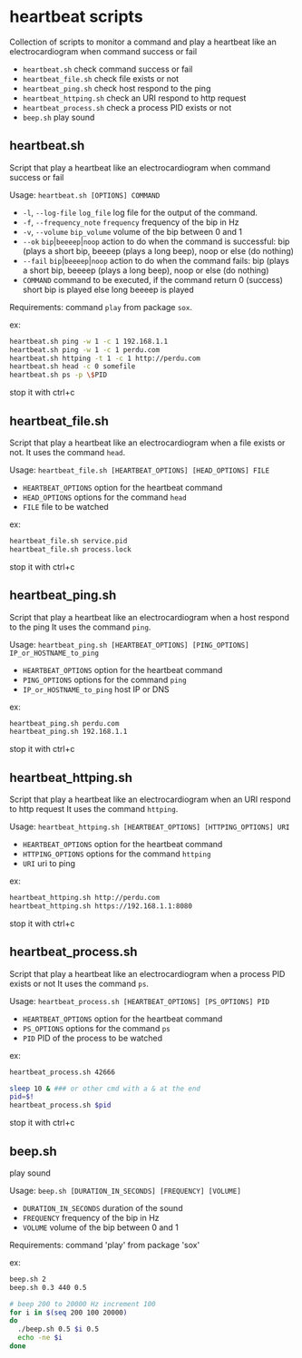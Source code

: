 # heartbeat scripts

Collection of scripts to monitor a command and play a heartbeat like an electrocardiogram when command success or fail

- `heartbeat.sh` check command success or fail
- `heartbeat_file.sh` check file exists or not
- `heartbeat_ping.sh` check host respond to the ping
- `heartbeat_httping.sh` check an URI respond to http request
- `heartbeat_process.sh` check a process PID exists or not
- `beep.sh` play sound

## heartbeat.sh

Script that play a heartbeat like an electrocardiogram when command success or fail

Usage: `heartbeat.sh [OPTIONS] COMMAND`

- `-l`, `--log-file` `log_file`             log file for the output of the command.
- `-f`, `--frequency_note` `frequency`      frequency of the bip in Hz
- `-v`, `--volume` `bip_volume`             volume of the bip between 0 and 1
- `--ok` `bip`|`beeeep`|`noop`              action to do when the command is successful: bip (plays a short bip, beeeep (plays a long beep), noop or
  else (do nothing)
- `--fail` `bip`|`beeeep`|`noop`            action to do when the command fails: bip (plays a short bip, beeeep (plays a long beep), noop or else (do
  nothing)
- `COMMAND`                                 command to be executed, if the command return 0 (success) short bip is played else long beeeep is played

Requirements: command `play` from package `sox`.

ex:

```sh
heartbeat.sh ping -w 1 -c 1 192.168.1.1
heartbeat.sh ping -w 1 -c 1 perdu.com
heartbeat.sh httping -t 1 -c 1 http://perdu.com
heartbeat.sh head -c 0 somefile
heartbeat.sh ps -p \$PID
```

stop it with ctrl+c

## heartbeat_file.sh

Script that play a heartbeat like an electrocardiogram when a file exists or not.
It uses the command `head`.

Usage: `heartbeat_file.sh [HEARTBEAT_OPTIONS] [HEAD_OPTIONS] FILE`

- `HEARTBEAT_OPTIONS`                    option for the heartbeat command
- `HEAD_OPTIONS`                         options for the command `head`
- `FILE`                                 file to be watched

ex:

```sh
heartbeat_file.sh service.pid
heartbeat_file.sh process.lock
```

stop it with ctrl+c

## heartbeat_ping.sh

Script that play a heartbeat like an electrocardiogram when a host respond to the ping
It uses the command `ping`.

Usage: `heartbeat_ping.sh [HEARTBEAT_OPTIONS] [PING_OPTIONS] IP_or_HOSTNAME_to_ping`

- `HEARTBEAT_OPTIONS`                    option for the heartbeat command
- `PING_OPTIONS`                         options for the command `ping`
- `IP_or_HOSTNAME_to_ping`                 host IP or DNS

ex:

```sh
heartbeat_ping.sh perdu.com
heartbeat_ping.sh 192.168.1.1
```

stop it with ctrl+c

## heartbeat_httping.sh

Script that play a heartbeat like an electrocardiogram when an URI respond to http request
It uses the command `httping`.

Usage: `heartbeat_httping.sh [HEARTBEAT_OPTIONS] [HTTPING_OPTIONS] URI`

- `HEARTBEAT_OPTIONS`                    option for the heartbeat command
- `HTTPING_OPTIONS`                      options for the command `httping`
- `URI`                                  uri to ping

ex:

```sh
heartbeat_httping.sh http://perdu.com
heartbeat_httping.sh https://192.168.1.1:8080
```

stop it with ctrl+c

## heartbeat_process.sh

Script that play a heartbeat like an electrocardiogram when a process PID exists or not
It uses the command `ps`.

Usage: `heartbeat_process.sh [HEARTBEAT_OPTIONS] [PS_OPTIONS] PID`

- `HEARTBEAT_OPTIONS`                    option for the heartbeat command
- `PS_OPTIONS`                           options for the command `ps`
- `PID`                                  PID of the process to be watched

ex:

```sh
heartbeat_process.sh 42666

sleep 10 & ### or other cmd with a & at the end
pid=$!
heartbeat_process.sh $pid
```

stop it with ctrl+c

## beep.sh

play sound

Usage: `beep.sh [DURATION_IN_SECONDS] [FREQUENCY] [VOLUME]`

- `DURATION_IN_SECONDS`                     duration of the sound
- `FREQUENCY`                               frequency of the bip in Hz
- `VOLUME`                                  volume of the bip between 0 and 1

Requirements: command 'play' from package 'sox'

ex:

```sh
beep.sh 2
beep.sh 0.3 440 0.5

# beep 200 to 20000 Hz increment 100
for i in $(seq 200 100 20000)
do
  ./beep.sh 0.5 $i 0.5
  echo -ne $i
done
```

